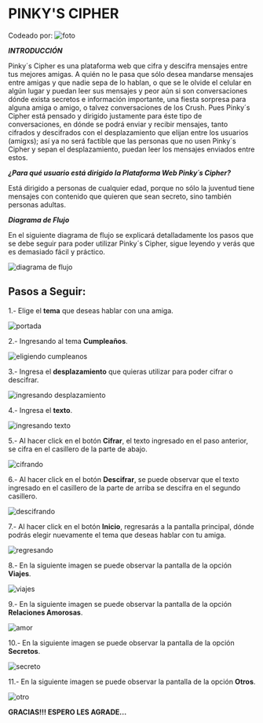 # PINKY'S CIPHER

 Codeado por:
 ![foto](https://user-images.githubusercontent.com/47750982/53785464-92ee4600-3ee6-11e9-8d04-ae2f1c5cf65e.jpg)

***INTRODUCCIÓN***

Pinky´s Cipher es una plataforma web que cifra y descifra mensajes entre tus mejores amigas.
A quién no le pasa que sólo desea mandarse mensajes entre amigas y que nadie sepa de lo hablan, o que se le olvide el celular en algún lugar y puedan leer sus mensajes y peor aún si son conversaciones dónde exista secretos e información importante, una fiesta sorpresa para alguna amiga o amigo, o talvez conversaciones de los Crush.
Pues Pinky´s Cipher está pensado y dirigido justamente para éste tipo de conversaciones, en dónde se podrá enviar y recibir mensajes, tanto cifrados y descifrados con el desplazamiento que elijan entre los usuarios (amigxs); así ya no será factible que las personas que no usen Pinky´s Cipher y sepan el desplazamiento, puedan leer los mensajes enviados entre estos.

***¿Para qué usuario está dirigido la Plataforma Web Pinky´s Cipher?***

Está dirigido a personas de cualquier edad, porque no sólo la juventud tiene mensajes con contenido que quieren que sean secreto, sino también personas adultas.

***Diagrama de Flujo***

En el siguiente diagrama de flujo se explicará detalladamente los pasos que se debe seguir para poder utilizar Pinky´s Cipher, sigue leyendo y verás que es demasiado fácil y práctico.

![diagrama de flujo](https://user-images.githubusercontent.com/47750982/53785752-8e765d00-3ee7-11e9-9ee8-567e68cc48bd.jpg)

## Pasos a Seguir:

  1.- Elige el **tema** que deseas hablar con una amiga.

  ![portada](https://user-images.githubusercontent.com/47750982/53786207-f2e5ec00-3ee8-11e9-8eac-4ccae1ae31e8.jpg)

  2.- Ingresando al tema **Cumpleaños**.

  ![eligiendo cumpleanos](https://user-images.githubusercontent.com/47750982/53786265-2a549880-3ee9-11e9-9778-64e5e2ec76e5.jpg)

  3.- Ingresa el **desplazamiento** que quieras utilizar para poder cifrar o descifrar.

  ![ingresando desplazamiento](https://user-images.githubusercontent.com/47750982/53786342-74d61500-3ee9-11e9-9b01-e0bd54ed714e.jpg)

  4.- Ingresa el **texto**.

  ![ingresando texto](https://user-images.githubusercontent.com/47750982/53786412-acdd5800-3ee9-11e9-9412-f54c1e5884cb.jpg)

  5.- Al hacer click en el botón **Cifrar**, el texto ingresado en el paso anterior, se cifra en el casillero de la parte de abajo.

  ![cifrando](https://user-images.githubusercontent.com/47750982/53786538-05acf080-3eea-11e9-8cb1-99ebd969d776.jpg)

  6.- Al hacer click en el botón **Descifrar**, se puede observar que el texto ingresado en el casillero de la parte de arriba se descifra en el segundo casillero.

  ![descifrando](https://user-images.githubusercontent.com/47750982/53786665-60464c80-3eea-11e9-83f8-28e648b847cf.jpg)

  7.- Al hacer click en el botón **Inicio**, regresarás a la pantalla principal, dónde podrás elegir nuevamente el tema que deseas hablar con tu amiga.

  ![regresando](https://user-images.githubusercontent.com/47750982/53786983-553fec00-3eeb-11e9-8504-fd554fbe959d.jpg)

  8.- En la siguiente imagen se puede observar la pantalla de la opción **Viajes**.

  ![viajes](https://user-images.githubusercontent.com/47750982/53787084-a94ad080-3eeb-11e9-924f-32b91c252f1c.jpg)

  9.- En la siguiente imagen se puede observar la pantalla de la opción **Relaciones Amorosas**.

  ![amor](https://user-images.githubusercontent.com/47750982/53787186-f8910100-3eeb-11e9-88f8-0879e6d75a39.jpg)

  10.- En la siguiente imagen se puede observar la pantalla de la opción **Secretos**.

  ![secreto](https://user-images.githubusercontent.com/47750982/53787242-31c97100-3eec-11e9-85a5-f446c92a7b3e.jpg)

  11.- En la siguiente imagen se puede observar la pantalla de la opción **Otros**.

  ![otro](https://user-images.githubusercontent.com/47750982/53787295-60474c00-3eec-11e9-9a34-09f0c3c2e10a.jpg)

  
  
  **GRACIAS!!! ESPERO LES AGRADE...**